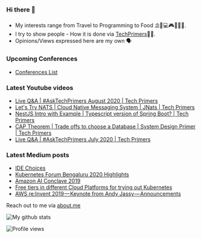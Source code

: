 ### Hi there 👋

- My interests range from Travel to Programming to Food ⛱🌆💻🎮🍲🥘🍢. 
- I try to show people - How it is done via [TechPrimers](https://github.com/TechPrimers)👨‍💻. 
- Opinions/Views expressed here are my own 🗣️

### Upcoming Conferences
- [Conferences List](https://techprimers.github.io/conferences.html)

### Latest Youtube videos
<!-- YOUTUBE:START -->
- [Live Q&A | #AskTechPrimers August 2020 | Tech Primers](https://www.youtube.com/watch?v=Pvafbkuuerw)
- [Let's Try NATS | Cloud Native Messaging System | JNats | Tech Primers](https://www.youtube.com/watch?v=MbV_EhpBAH8)
- [NestJS Intro with Example | Typescript version of Spring Boot? | Tech Primers](https://www.youtube.com/watch?v=tRvI2anzogY)
- [CAP Theorem | Trade offs to choose a Database | System Design Primer | Tech Primers](https://www.youtube.com/watch?v=R_Fxz14tr2M)
- [Live Q&A | #AskTechPrimers July 2020 | Tech Primers](https://www.youtube.com/watch?v=PQoRDYeSA6s)
<!-- YOUTUBE:END -->

### Latest Medium posts
<!-- MEDIUM:START -->
- [IDE Choices](https://medium.com/techprimers/ide-choices-b54c9276a7a0?source=rss-d6010e1c772d------2)
- [Kubernetes Forum Bengaluru 2020 Highlights](https://medium.com/techprimers/kubernetes-forum-bengaluru-2020-highlights-e18b19120245?source=rss-d6010e1c772d------2)
- [Amazon AI Conclave 2019](https://medium.com/techprimers/amazon-ai-conclave-2019-de1bcf1e402c?source=rss-d6010e1c772d------2)
- [Free tiers in different Cloud Platforms for trying out Kubernetes](https://medium.com/techprimers/free-tiers-in-different-cloud-platforms-for-trying-out-kubernetes-2ccda3f296dc?source=rss-d6010e1c772d------2)
- [AWS re:Invent 2019 — Keynote from Andy Jassy — Announcements](https://medium.com/techprimers/aws-re-invent-2019-keynote-from-andy-jassy-announcements-b65186a3c63a?source=rss-d6010e1c772d------2)
<!-- MEDIUM:END -->


Reach out to me via [about.me](https://about.me/movingtoweb)

![My github stats](https://github-readme-stats.vercel.app/api?username=movingtoweb&show_icons=true)

![Profile views](https://komarev.com/ghpvc/?username=MovingToWeb)
